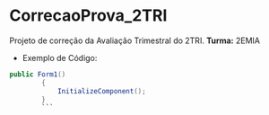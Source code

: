 # CorrecaoProva_2TRI

Projeto de correção da Avaliação Trimestral do 2TRI. **Turma:** 2EMIA

- Exemplo de Código:

```C#
public Form1()
        {
            InitializeComponent();
        }
        ```
